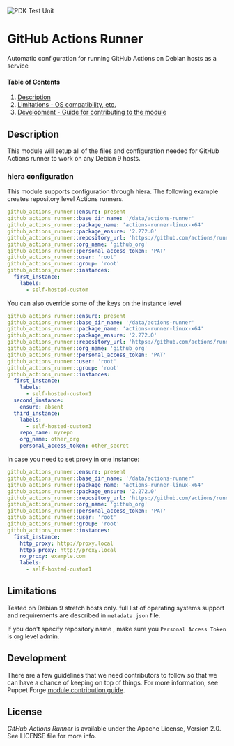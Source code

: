 ![PDK Test Unit](https://github.com/Telefonica/puppet-github-actions-runner/workflows/Run%20pdk%20test%20unit/badge.svg?branch=master)

# GitHub Actions Runner

Automatic configuration for running GitHub Actions on Debian hosts as a service

#### Table of Contents

1. [Description](#description)
2. [Limitations - OS compatibility, etc.](#limitations)
3. [Development - Guide for contributing to the module](#development)

## Description

This module will setup all of the files and configuration needed for GitHub Actions runner to work on any Debian 9 hosts.

### hiera configuration

This module supports configuration through hiera. The following example
creates repository level Actions runners.

```yaml
github_actions_runner::ensure: present
github_actions_runner::base_dir_name: '/data/actions-runner'
github_actions_runner::package_name: 'actions-runner-linux-x64'
github_actions_runner::package_ensure: '2.272.0'
github_actions_runner::repository_url: 'https://github.com/actions/runner/releases/download'
github_actions_runner::org_name: 'github_org'
github_actions_runner::personal_access_token: 'PAT'
github_actions_runner::user: 'root'
github_actions_runner::group: 'root'
github_actions_runner::instances:
  first_instance:
    labels:
      - self-hosted-custom
```

You can also override some of the keys on the instance level
```yaml
github_actions_runner::ensure: present
github_actions_runner::base_dir_name: '/data/actions-runner'
github_actions_runner::package_name: 'actions-runner-linux-x64'
github_actions_runner::package_ensure: '2.272.0'
github_actions_runner::repository_url: 'https://github.com/actions/runner/releases/download'
github_actions_runner::org_name: 'github_org'
github_actions_runner::personal_access_token: 'PAT'
github_actions_runner::user: 'root'
github_actions_runner::group: 'root'
github_actions_runner::instances:
  first_instance:
    labels:
      - self-hosted-custom1
  second_instance:
    ensure: absent
  third_instance:
    labels:
      - self-hosted-custom3
    repo_name: myrepo
    org_name: other_org
    personal_access_token: other_secret
```

In case you need to set proxy in one instance:
```yaml
github_actions_runner::ensure: present
github_actions_runner::base_dir_name: '/data/actions-runner'
github_actions_runner::package_name: 'actions-runner-linux-x64'
github_actions_runner::package_ensure: '2.272.0'
github_actions_runner::repository_url: 'https://github.com/actions/runner/releases/download'
github_actions_runner::org_name: 'github_org'
github_actions_runner::personal_access_token: 'PAT'
github_actions_runner::user: 'root'
github_actions_runner::group: 'root'
github_actions_runner::instances:
  first_instance:
    http_proxy: http://proxy.local
    https_proxy: http://proxy.local
    no_proxy: example.com
    labels:
      - self-hosted-custom1
```

## Limitations

Tested on Debian 9 stretch hosts only.
full list of operating systems support and requirements are described in `metadata.json` file.


If you don't specify repository name , make sure you `Personal Access Token` is org level admin.

## Development

There are a few guidelines that we need contributors to follow so that we can have a chance of keeping on top of things. For more information, see Puppet Forge [module contribution guide](https://puppet.com/docs/puppet/7.1/modules_publishing.html).

## License

*GitHub Actions Runner* is available under the Apache License, Version 2.0. See LICENSE file
for more info.
